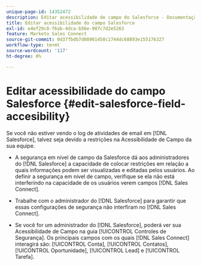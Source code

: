```yaml
---
unique-page-id: 14352472
description: Editar acessibilidade de campo do Salesforce - Documentação do Marketo - Documentação do produto
title: Editar acessibilidade do campo Salesforce
exl-id: e4ef29c8-f6ab-4dca-b56e-907c7d2e5263
feature: Marketo Sales Connect
source-git-commit: 0d37fbdb7d08901458c1744dc68893e155176327
workflow-type: tm+mt
source-wordcount: '117'
ht-degree: 0%

---
```


# Editar acessibilidade do campo Salesforce {#edit-salesforce-field-accesibility}

Se você não estiver vendo o log de atividades de email em [!DNL Salesforce], talvez seja devido a restrições na Acessibilidade de Campo da sua equipe.

* A segurança em nível de campo da Salesforce dá aos administradores do [!DNL Salesforce] a capacidade de colocar restrições em relação a quais informações podem ser visualizadas e editadas pelos usuários. Ao definir a segurança em nível de campo, verifique se ela não está interferindo na capacidade de os usuários verem campos [!DNL Sales Connect].

* Trabalhe com o administrador do [!DNL Salesforce] para garantir que essas configurações de segurança não interfiram no [!DNL Sales Connect].

* Se você for um administrador do [!DNL Salesforce], poderá ver sua Acessibilidade de Campo na guia [!UICONTROL Controles de Segurança]. Os principais campos com os quais [!DNL Sales Connect] interagirá são: [!UICONTROL Conta], [!UICONTROL Contatos], [!UICONTROL Oportunidade], [!UICONTROL Lead] e [!UICONTROL Tarefa].

